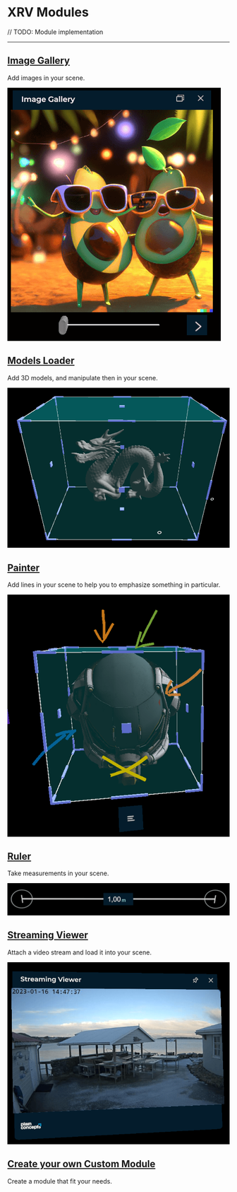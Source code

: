 # XRV Modules

// TODO: Module implementation

---

## [Image Gallery](imageGallery/index.md)

Add images in your scene.

![Image gallery sample](imageGallery/images/snapshot.png)

## [Models Loader](modelsLoader/index.md)

Add 3D models, and manipulate then in your scene.

![Image gallery sample](modelsLoader/images/snapshot2.png)

## [Painter](painter/index.md)

Add lines in your scene to help you to emphasize something in particular.

![Image gallery sample](painter/images/snapshot2.png)

## [Ruler](ruler/index.md)

Take measurements in your scene.

![Image gallery sample](ruler/images/snapshot.png)

## [Streaming Viewer](streamingviewer/index.md)

Attach a video stream and load it into your scene.

![Image gallery sample](streamingviewer/images/snapshot.png)

## [Create your own Custom Module](customModule/index.md)

Create a module that fit your needs.
